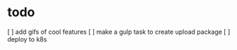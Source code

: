 # todo
[ ] add gifs of cool features
[ ] make a gulp task to create upload package
[ ] deploy to k8s